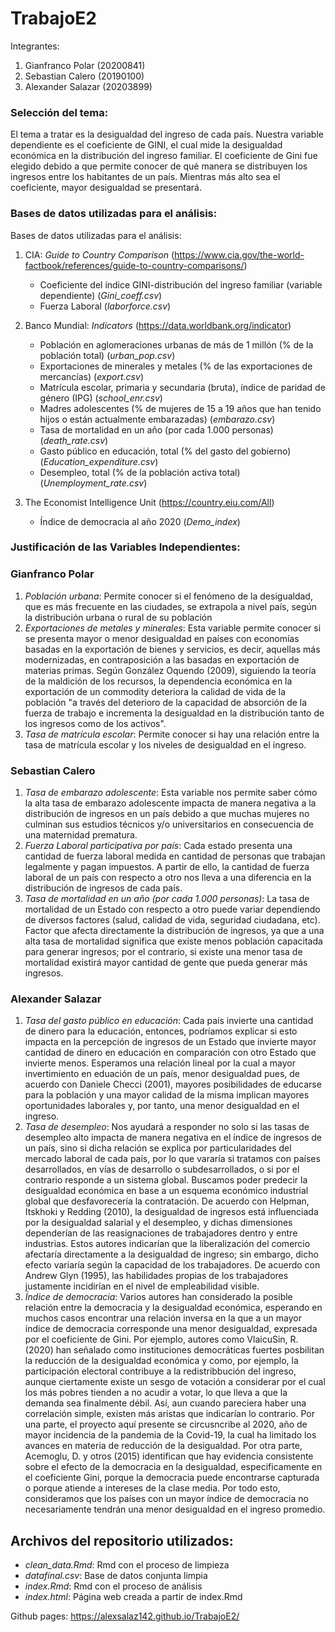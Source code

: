 # TrabajoE2

Integrantes:

1. Gianfranco Polar (20200841)
2. Sebastian Calero (20190100)
3. Alexander Salazar (20203899) 


### Selección del tema:

El tema a tratar es la desigualdad del ingreso de cada país. Nuestra variable dependiente es el coeficiente de GINI, el cual mide la desigualdad económica en la distribución del ingreso familiar.
El coeficiente de Gini fue elegido debido a que permite conocer de qué manera se distribuyen los ingresos entre los habitantes de un país. Mientras más alto sea el
coeficiente, mayor desigualdad se presentará.

### Bases de datos utilizadas para el análisis:

Bases de datos utilizadas para el análisis: 

1. CIA: *Guide to Country Comparison* (https://www.cia.gov/the-world-factbook/references/guide-to-country-comparisons/)

      - Coeficiente del índice GINI-distribución del ingreso familiar (variable dependiente) (*Gini_coeff.csv*)
      - Fuerza Laboral (*laborforce.csv*)

2. Banco Mundial: *Indicators* (https://data.worldbank.org/indicator)

      - Población en aglomeraciones urbanas de más de 1 millón (% de la población total) (*urban_pop.csv*)
      - Exportaciones de minerales y metales (% de las exportaciones de mercancías) (*export.csv*)
      - Matrícula escolar, primaria y secundaria (bruta), índice de paridad de género (IPG) (*school_enr.csv*)
      - Madres adolescentes (% de mujeres de 15 a 19 años que han tenido hijos o están actualmente embarazadas) (*embarazo.csv*)
      - Tasa de mortalidad en un año (por cada 1.000 personas) (*death_rate.csv*)
      - Gasto público en educación, total (% del gasto del gobierno) (*Education_expenditure.csv*)
      - Desempleo, total (% de la población activa total) (*Unemployment_rate.csv*)

3. The Economist Intelligence Unit (https://country.eiu.com/All)
      - Índice de democracia al año 2020 (*Demo_index*)

### Justificación de las Variables Independientes:

### Gianfranco Polar

1. *Población urbana*: Permite conocer si el fenómeno de la desigualdad, que es más frecuente en las ciudades, se extrapola a nivel país, según la distribución urbana o rural de su población
2. *Exportaciones de metales y minerales*: Esta variable permite conocer si se presenta mayor o menor desigualdad en países con economías basadas en la exportación de bienes y servicios, es decir, aquellas más modernizadas, en contraposición a las basadas en exportación de materias primas. Según González Oquendo (2009), siguiendo la teoría de la maldición de los recursos, la dependencia económica en la exportación de un commodity deteriora la calidad de vida de la población "a través del deterioro de la capacidad de absorción de la fuerza de trabajo e incrementa la desigualdad en la distribución tanto de los ingresos como de los activos".
3. *Tasa de matrícula escolar*: Permite conocer si hay una relación entre la tasa de matrícula escolar y los niveles de desigualdad en el ingreso. 

### Sebastian Calero

1. *Tasa de embarazo adolescente*: Esta variable nos permite saber cómo la alta tasa de embarazo adolescente impacta de manera negativa a la distribución de ingresos en un país debido a que muchas mujeres no culminan sus estudios técnicos y/o universitarios en consecuencia de una maternidad prematura.
2. *Fuerza Laboral participativa por país*: Cada estado presenta una cantidad de fuerza laboral medida en cantidad de personas que trabajan legalmente y pagan impuestos. A partir de ello, la cantidad de fuerza laboral de un país con respecto a otro nos lleva a una diferencia en la distribución de ingresos de cada país.
3. *Tasa de mortalidad en un año (por cada 1.000 personas)*: La tasa de mortalidad de un Estado con respecto a otro puede variar dependiendo de diversos factores (salud, calidad de vida, seguridad ciudadana, etc). Factor que afecta directamente la distribución de ingresos, ya que a una alta tasa de mortalidad significa que existe menos población capacitada para generar ingresos; por el contrario, si existe una menor tasa de mortalidad existirá mayor cantidad de gente que pueda generar más ingresos. 

### Alexander Salazar 

1. *Tasa del gasto público en educación*: Cada país invierte una cantidad de dinero para la educación, entonces, podríamos explicar si esto impacta en la percepción de ingresos de un Estado que invierte mayor cantidad de dinero en educación en comparación con otro Estado que invierte menos. Esperamos una relación lineal por la cual a mayor invertimiento en eduación de un país, menor desigualdad pues, de acuerdo con Daniele Checci (2001), mayores posibilidades de educarse para la población y una mayor calidad de la misma implican mayores oportunidades laborales y, por tanto, una menor desigualdad en el ingreso.
2. *Tasa de desempleo*: Nos ayudará a responder no solo si las tasas de desempleo alto impacta de manera negativa en el índice de ingresos de un país, sino si dicha relación se explica por particularidades del mercado laboral de cada país, por lo que vararía si tratamos con países desarrollados, en vías de desarrollo o subdesarrollados, o si por el contrario responde a un sistema global. Buscamos poder predecir la desigualdad económica en base a un esquema económico industrial global que desfavorecería la contratación. De acuerdo con Helpman, Itskhoki y Redding (2010), la desigualdad de ingresos está influenciada por la desigualdad salarial y el desempleo, y dichas dimensiones dependerían de las reasignaciones de trabajadores dentro y entre industrias. Estos autores indicarían que la liberalización del comercio afectaría directamente a la desigualdad de ingreso; sin embargo, dicho efecto variaría según la capacidad de los trabajadores. De acuerdo con Andrew Glyn (1995), las habilidades propias de los trabajadores justamente incidirían en el nivel de empleabilidad visible.
3. *Índice de democracia*: Varios autores han considerado la posible relación entre la democracia y la desigualdad económica, esperando en muchos casos encontrar una relación inversa en la que a un mayor índice de democracia corresponde una menor desigualdad, expresada por el coeficiente de Gini. Por ejemplo, autores como VlaicuSin, R.(2020) han señalado como instituciones democráticas fuertes posbilitan la reducción de la desigualdad económica y como, por ejemplo, la participación electoral contribuye a la redistribbución del ingreso, aunque ciertamente existe un sesgo de votación a considerar por el cual los más pobres tienden a no acudir a votar, lo que lleva a que la demanda sea finalmente débil. Así, aun cuando pareciera haber una correlación simple, existen más aristas que indicarían lo contrario. Por una parte, el proyecto aquí presente se circusncribe al 2020, año de mayor incidencia de la pandemia de la Covid-19, la cual ha limitado los avances en materia de reducción de la desigualdad. Por otra parte, Acemoglu, D. y otros (2015) identifican que hay evidencia consistente sobre el efecto de la democracia en la desigualdad, especificamente en el coeficiente Gini, porque la democracia puede encontrarse capturada o porque atiende a intereses de la clase media. Por todo esto, consideramos que los países con un mayor índice de democracia no necesariamente tendrán una menor desigualdad en el ingreso promedio. 

## Archivos del repositorio utilizados:

- *clean_data.Rmd*: Rmd con el proceso de limpieza
- *datafinal.csv*: Base de datos conjunta limpia
- *index.Rmd*: Rmd con el proceso de análisis
- *index.html*: Página web creada a partir de index.Rmd

Github pages: https://alexsalaz142.github.io/TrabajoE2/

